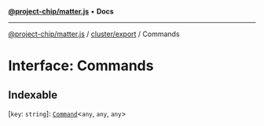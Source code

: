 [**@project-chip/matter.js**](../../../README.md) • **Docs**

***

[@project-chip/matter.js](../../../modules.md) / [cluster/export](../README.md) / Commands

# Interface: Commands

## Indexable

 \[`key`: `string`\]: [`Command`](Command.md)\<`any`, `any`, `any`\>
